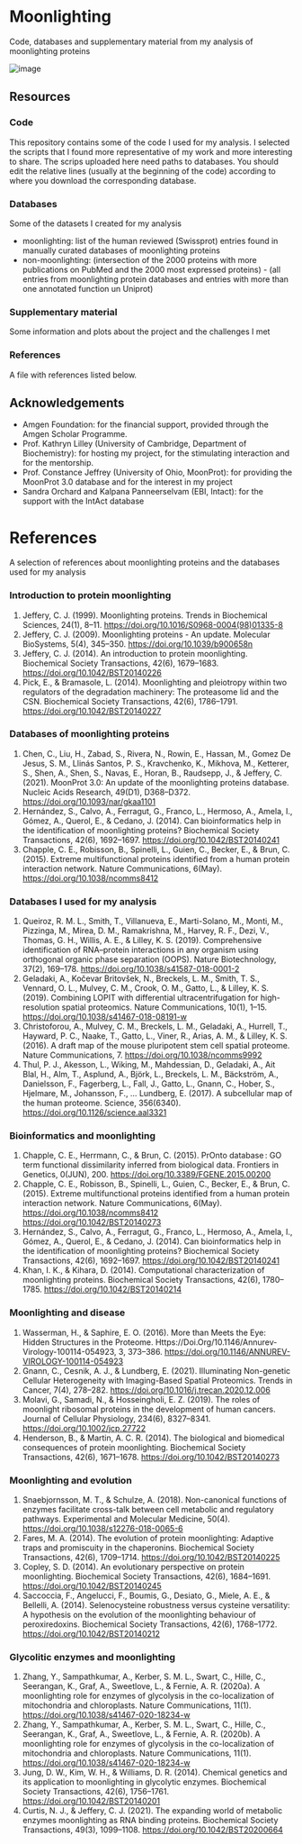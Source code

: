 # Moonlighting
Code, databases and supplementary material from my analysis of moonlighting proteins

![image](https://user-images.githubusercontent.com/64432373/193480537-4eb9e3b9-0a28-4bef-8708-6f2932dd1905.png)


## Resources
### Code
This repository contains some of the code I used for my analysis. 
I selected the scripts that I found more representative of my work and more interesting to share.
The scrips uploaded here need paths to databases. You should edit the relative lines (usually at the beginning of the code) according to where you download the corresponding database.
### Databases
Some of the datasets I created for my analysis
- moonlighting: list of the human reviewed (Swissprot) entries found in manually curated databases of moonlighting proteins
- non-moonlighting: (intersection of the 2000 proteins with more publications on PubMed and the 2000 most expressed proteins) - (all entries from moonlighting protein databases and entries with more than one annotated function un Uniprot)

### Supplementary material
Some information and plots about the project and the challenges I met

### References
A file with references listed below.


## Acknowledgements
- Amgen Foundation: for the financial support, provided through the Amgen Scholar Programme.
- Prof. Kathryn Lilley (University of Cambridge, Department of Biochemistry): for hosting my project, for the stimulating interaction and for the mentorship.
- Prof. Constance Jeffrey (University of Ohio, MoonProt): for providing the MoonProt 3.0 database and for the interest in my project
- Sandra Orchard and Kalpana Panneerselvam (EBI, Intact): for the support with the IntAct database





# References
A selection of references about moonlighting proteins and the databases used for my analysis
### Introduction to protein moonlighting
1) Jeffery, C. J. (1999). Moonlighting proteins. Trends in Biochemical Sciences, 24(1), 8–11. https://doi.org/10.1016/S0968-0004(98)01335-8
2) Jeffery, C. J. (2009). Moonlighting proteins - An update. Molecular BioSystems, 5(4), 345–350. https://doi.org/10.1039/b900658n
3) Jeffery, C. J. (2014). An introduction to protein moonlighting. Biochemical Society Transactions, 42(6), 1679–1683. https://doi.org/10.1042/BST20140226
4) Pick, E., & Bramasole, L. (2014). Moonlighting and pleiotropy within two regulators of the degradation machinery: The proteasome lid and the CSN. Biochemical Society Transactions, 42(6), 1786–1791. https://doi.org/10.1042/BST20140227
### Databases of moonlighting proteins
1) Chen, C., Liu, H., Zabad, S., Rivera, N., Rowin, E., Hassan, M., Gomez De Jesus, S. M., Llinás Santos, P. S., Kravchenko, K., Mikhova, M., Ketterer, S., Shen, A., Shen, S., Navas, E., Horan, B., Raudsepp, J., & Jeffery, C. (2021). MoonProt 3.0: An update of the moonlighting proteins database. Nucleic Acids Research, 49(D1), D368–D372. https://doi.org/10.1093/nar/gkaa1101
2) Hernández, S., Calvo, A., Ferragut, G., Franco, L., Hermoso, A., Amela, I., Gómez, A., Querol, E., & Cedano, J. (2014). Can bioinformatics help in the identification of moonlighting proteins? Biochemical Society Transactions, 42(6), 1692–1697. https://doi.org/10.1042/BST20140241
3) Chapple, C. E., Robisson, B., Spinelli, L., Guien, C., Becker, E., & Brun, C. (2015). Extreme multifunctional proteins identified from a human protein interaction network. Nature Communications, 6(May). https://doi.org/10.1038/ncomms8412
### Databases I used for my analysis
1) Queiroz, R. M. L., Smith, T., Villanueva, E., Marti-Solano, M., Monti, M., Pizzinga, M., Mirea, D. M., Ramakrishna, M., Harvey, R. F., Dezi, V., Thomas, G. H., Willis, A. E., & Lilley, K. S. (2019). Comprehensive identification of RNA–protein interactions in any organism using orthogonal organic phase separation (OOPS). Nature Biotechnology, 37(2), 169–178. https://doi.org/10.1038/s41587-018-0001-2
2) Geladaki, A., Kočevar Britovšek, N., Breckels, L. M., Smith, T. S., Vennard, O. L., Mulvey, C. M., Crook, O. M., Gatto, L., & Lilley, K. S. (2019). Combining LOPIT with differential ultracentrifugation for high-resolution spatial proteomics. Nature Communications, 10(1), 1–15. https://doi.org/10.1038/s41467-018-08191-w
3) Christoforou, A., Mulvey, C. M., Breckels, L. M., Geladaki, A., Hurrell, T., Hayward, P. C., Naake, T., Gatto, L., Viner, R., Arias, A. M., & Lilley, K. S. (2016). A draft map of the mouse pluripotent stem cell spatial proteome. Nature Communications, 7. https://doi.org/10.1038/ncomms9992
4) Thul, P. J., Akesson, L., Wiking, M., Mahdessian, D., Geladaki, A., Ait Blal, H., Alm, T., Asplund, A., Björk, L., Breckels, L. M., Bäckström, A., Danielsson, F., Fagerberg, L., Fall, J., Gatto, L., Gnann, C., Hober, S., Hjelmare, M., Johansson, F., … Lundberg, E. (2017). A subcellular map of the human proteome. Science, 356(6340). https://doi.org/10.1126/science.aal3321
### Bioinformatics and moonlighting
1) Chapple, C. E., Herrmann, C., & Brun, C. (2015). PrOnto database : GO term functional dissimilarity inferred from biological data. Frontiers in Genetics, 0(JUN), 200. https://doi.org/10.3389/FGENE.2015.00200
2) Chapple, C. E., Robisson, B., Spinelli, L., Guien, C., Becker, E., & Brun, C. (2015). Extreme multifunctional proteins identified from a human protein interaction network. Nature Communications, 6(May). https://doi.org/10.1038/ncomms8412
  https://doi.org/10.1042/BST20140273
3) Hernández, S., Calvo, A., Ferragut, G., Franco, L., Hermoso, A., Amela, I., Gómez, A., Querol, E., & Cedano, J. (2014). Can bioinformatics help in the identification of moonlighting proteins? Biochemical Society Transactions, 42(6), 1692–1697. https://doi.org/10.1042/BST20140241
4) Khan, I. K., & Kihara, D. (2014). Computational characterization of moonlighting proteins. Biochemical Society Transactions, 42(6), 1780–1785. https://doi.org/10.1042/BST20140214
### Moonlighting and disease
1) Wasserman, H., & Saphire, E. O. (2016). More than Meets the Eye: Hidden Structures in the Proteome. Https://Doi.Org/10.1146/Annurev-Virology-100114-054923, 3, 373–386. https://doi.org/10.1146/ANNUREV-VIROLOGY-100114-054923
2) Gnann, C., Cesnik, A. J., & Lundberg, E. (2021). Illuminating Non-genetic Cellular Heterogeneity with Imaging-Based Spatial Proteomics. Trends in Cancer, 7(4), 278–282. https://doi.org/10.1016/j.trecan.2020.12.006
3) Molavi, G., Samadi, N., & Hosseingholi, E. Z. (2019). The roles of moonlight ribosomal proteins in the development of human cancers. Journal of Cellular Physiology, 234(6), 8327–8341. https://doi.org/10.1002/jcp.27722
4) Henderson, B., & Martin, A. C. R. (2014). The biological and biomedical consequences of protein moonlighting. Biochemical Society Transactions, 42(6), 1671–1678. https://doi.org/10.1042/BST20140273
### Moonlighting and evolution
1) Snaebjornsson, M. T., & Schulze, A. (2018). Non-canonical functions of enzymes facilitate cross-talk between cell metabolic and regulatory pathways. Experimental and Molecular Medicine, 50(4). https://doi.org/10.1038/s12276-018-0065-6
2) Fares, M. A. (2014). The evolution of protein moonlighting: Adaptive traps and promiscuity in the chaperonins. Biochemical Society Transactions, 42(6), 1709–1714. https://doi.org/10.1042/BST20140225
3) Copley, S. D. (2014). An evolutionary perspective on protein moonlighting. Biochemical Society Transactions, 42(6), 1684–1691. https://doi.org/10.1042/BST20140245
4) Saccoccia, F., Angelucci, F., Boumis, G., Desiato, G., Miele, A. E., & Bellelli, A. (2014). Selenocysteine robustness versus cysteine versatility: A hypothesis on the evolution of the moonlighting behaviour of peroxiredoxins. Biochemical Society Transactions, 42(6), 1768–1772. https://doi.org/10.1042/BST20140212
### Glycolitic enzymes and moonlighting
1) Zhang, Y., Sampathkumar, A., Kerber, S. M. L., Swart, C., Hille, C., Seerangan, K., Graf, A., Sweetlove, L., & Fernie, A. R. (2020a). A moonlighting role for enzymes of glycolysis in the co-localization of mitochondria and chloroplasts. Nature Communications, 11(1). https://doi.org/10.1038/s41467-020-18234-w
2) Zhang, Y., Sampathkumar, A., Kerber, S. M. L., Swart, C., Hille, C., Seerangan, K., Graf, A., Sweetlove, L., & Fernie, A. R. (2020b). A moonlighting role for enzymes of glycolysis in the co-localization of mitochondria and chloroplasts. Nature Communications, 11(1). https://doi.org/10.1038/s41467-020-18234-w
3) Jung, D. W., Kim, W. H., & Williams, D. R. (2014). Chemical genetics and its application to moonlighting in glycolytic enzymes. Biochemical Society Transactions, 42(6), 1756–1761. https://doi.org/10.1042/BST20140201
4) Curtis, N. J., & Jeffery, C. J. (2021). The expanding world of metabolic enzymes moonlighting as RNA binding proteins. Biochemical Society Transactions, 49(3), 1099–1108. https://doi.org/10.1042/BST20200664


